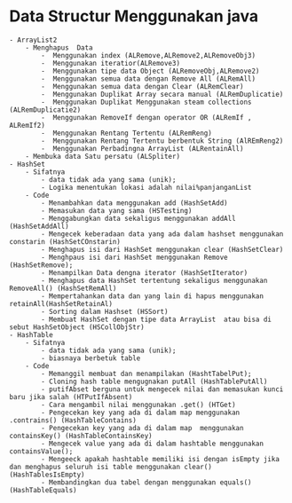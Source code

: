 # Data Structur Menggunakan java
    - ArrayList2
        - Menghapus  Data
            -  Menggunakan index (ALRemove,ALRemove2,ALRemoveObj3)
            -  Menggunakan iteratior(ALRemove3)
            -  Menggunakan tipe data Object (ALRemoveObj,ALRemove2)
            -  Menggunakan semua data dengan Remove All (ALRemAll)
            -  Menggunakan semua data dengan Clear (ALRemClear)
            -  Menggunakan Duplikat Array secara manual (ALRemDuplicatie)
            -  Menggunakan Duplikat Menggunakan steam collections (ALRemDuplicatie2)
            -  Menggunakan RemoveIf dengan operator OR (ALRemIf , ALRemIf2)
            -  Menggunakan Rentang Tertentu (ALRemReng)
            -  Menggunakan Rentang Tertentu berbentuk String (AlREmReng2)
            -  Menggunakan Perbadingna ArrayList (ALRentainAll)
        - Membuka data Satu persatu (ALSpliter)
    - HashSet
        - Sifatnya
            - data tidak ada yang sama (unik);
            - Logika menentukan lokasi adalah nilai%panjanganList
        - Code
            - Menambahkan data menggunakan add (HashSetAdd)
            - Memasukan data yang sama (HSTesting)
            - Menggabungkan data sekaligus menggunakan addAll (HashSetAddAll)
            - Mengecek keberadaan data yang ada dalam hashset menggunakan constarin (HashSetCOnstarin)
            - Menghapus isi dari HashSet menggunakan clear (HashSetClear)
            - Menghpaus isi dari HashSet menggunakan Remove (HashSetRemove);
            - Menampilkan Data dengna iterator (HashSetIterator)
            - Menghapus data HashSet tertentung sekaligus menggunakan RemoveAll() (HashSetRemAll)
            - Mempertahankan data dan yang lain di hapus menggunakan retainAll(HashSetRetainAl)
            - Sorting dalam Hashset (HSSort)
            - Membuat HashSet dengan tipe data ArrayList  atau bisa di sebut HashSetObject (HSCollObjStr)
    - HashTable
        - Sifatnya
            - data tidak ada yang sama (unik);
            - biasnaya berbetuk table
        - Code
            - Memanggil membuat dan menampilakan (HashtTabelPut);
            - Cloning hash table mengugnakan putAll (HashTablePutAll)
            - putifAbset berguna untuk mengecek nilai dan memasukan kunci baru jika salah (HTPutIfAbsent)
            - Cara mengambil nilai menggunakan .get() (HTGet)
            - Pengecekan key yang ada di dalam map menggunakan .contrains() (HashTableContains)
            - Pengecekan key yang ada di dalam map  menggunakan containsKey() (HashTableContainsKey)
            - Mengecek value yang ada di dalam hashtable menggunakan containsValue();
            - Mengeeck apakah hashtable memiliki isi dengan isEmpty jika dan menghapus seluruh isi table menggunakan clear() (HashTablesIsEmpty)
            - Membandingkan dua tabel dengan menggunakan equals() (HashTableEquals)


